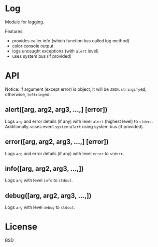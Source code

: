 # Log

Module for logging.

Features:

* provides caller info (which function has called log method)
* color console output
* logs uncaught exceptions (with `alert` level)
* uses system bus (if provided)

# API

Notice: if argument (except error) is object, it will be `JSON.stringify`ed, otherwise, `toString`ed.

## alert([arg, arg2, arg3, ...,] [error])

Logs `arg` and error details (if any) with level `alert` (highest level) to `stderr`.
Additionally raises event `system:alert` using system bus (if provided).

## error([arg, arg2, arg3, ...,] [error])

Logs `arg` and error details (if any) with level `error` to `stderr`.

## info([arg, arg2, arg3, ...,])

Logs `arg` with level `info` to `stdout`.

## debug([arg, arg2, arg3, ...,])

Logs `arg` with level `debug` to `stdout`.

# License

BSD
